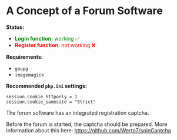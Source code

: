 <h1>A Concept of a Forum Software</h1>

<p><strong>Status:</strong></p>
<ul>
  <li><span style="color:green;"><strong>Login function:</strong> working ✅</span></li>
  <li><span style="color:red;"><strong>Register function:</strong> not working ❌</span></li>
</ul>

<p><strong>Requirements:</strong></p>
<ul>
  <li><code>gnupg</code></li>
  <li><code>imagemagick</code></li>
</ul>

<p><strong>Recommended <code>php.ini</code> settings:</strong></p>
<pre><code>session.cookie_httponly = 1
session.cookie_samesite = "Strict"
</code></pre>

<p>The forum software has an integrated registration captcha.

Before the forum is started, the captcha should be prepared. More information about this here:
https://github.com/Werto7/spinCaptcha</p>
